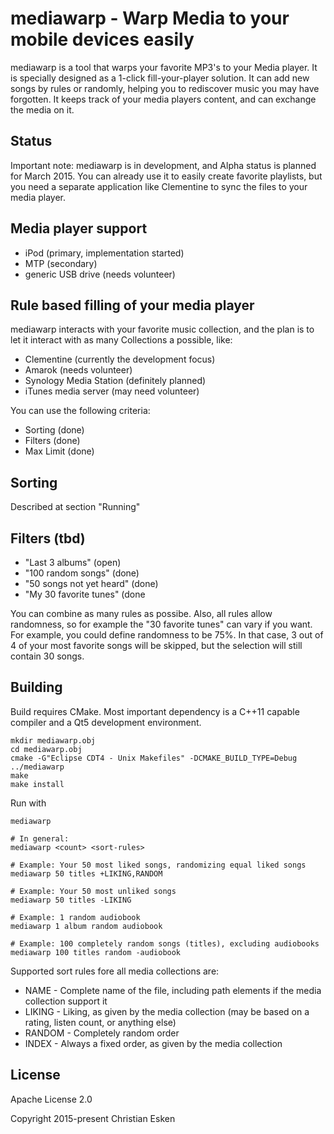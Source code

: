 # mediawarp - Warp Media to your mobile devices easily

mediawarp is a tool that warps your favorite MP3's to your Media player.
It is specially designed as a 1-click fill-your-player solution.
It can add new songs by rules or randomly, helping you to rediscover music you may have forgotten. It
keeps track of your media players content, and can exchange the media on it.

## Status
Important note: mediawarp is in development, and Alpha status is planned
for March 2015. You can already use it to easily create favorite playlists,
but you need a separate application like Clementine to sync the files to your
media player.   


## Media player support
 - iPod (primary, implementation started)
 - MTP (secondary)
 - generic USB drive (needs volunteer)

## Rule based filling of your media player
mediawarp interacts with your favorite music collection, and the plan
is to let it interact with as many Collections a possible, like:
 - Clementine (currently the development focus)
 - Amarok (needs volunteer)
 - Synology Media Station (definitely planned)
 - iTunes media server (may need volunteer)

You can use the following criteria:
 - Sorting (done)
 - Filters (done)
 - Max Limit (done)

## Sorting
 Described at section "Running"
 
## Filters (tbd)
- "Last 3 albums" (open)
- "100 random songs" (done)
- "50 songs not yet heard" (done)
- "My 30 favorite tunes" (done

You can combine as many rules as possibe. Also, all rules allow randomness, so
for example the "30 favorite tunes" can vary if you want. For example, you could define
randomness to be 75%. In that case, 3 out of 4 of your most favorite songs will be skipped, but
the selection will still contain 30 songs.


## Building
Build requires CMake.
Most important dependency is a C++11 capable compiler and a Qt5 development environment.

```
mkdir mediawarp.obj
cd mediawarp.obj
cmake -G"Eclipse CDT4 - Unix Makefiles" -DCMAKE_BUILD_TYPE=Debug ../mediawarp
make
make install
```

Run with
```
mediawarp

# In general:
mediawarp <count> <sort-rules>

# Example: Your 50 most liked songs, randomizing equal liked songs
mediawarp 50 titles +LIKING,RANDOM

# Example: Your 50 most unliked songs
mediawarp 50 titles -LIKING

# Example: 1 random audiobook
mediawarp 1 album random audiobook

# Example: 100 completely random songs (titles), excluding audiobooks 
mediawarp 100 titles random -audiobook

```

Supported sort rules fore all media collections are:
- NAME     - Complete name of the file, including path elements if the media collection support it
- LIKING   - Liking, as given by the media collection (may be based on a rating, listen count, or anything else)
- RANDOM   - Completely random order
- INDEX    - Always a fixed order, as given by the media collection

## License
Apache License 2.0

Copyright 2015-present Christian Esken

